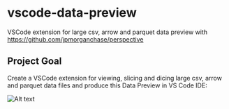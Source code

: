 # vscode-data-preview
VSCode extension for large csv, arrow and parquet data preview with https://github.com/jpmorganchase/perspective

## Project Goal

Create a VSCode extension for viewing, slicing and dicing large csv, arrow and parquet data files and produce this Data Preview in VS Code IDE:

![Alt text](https://github.com/RandomFractals/vscode-data-preview/blob/master/vscode-data-preview.png?raw=true 
 "Data Preview") 

